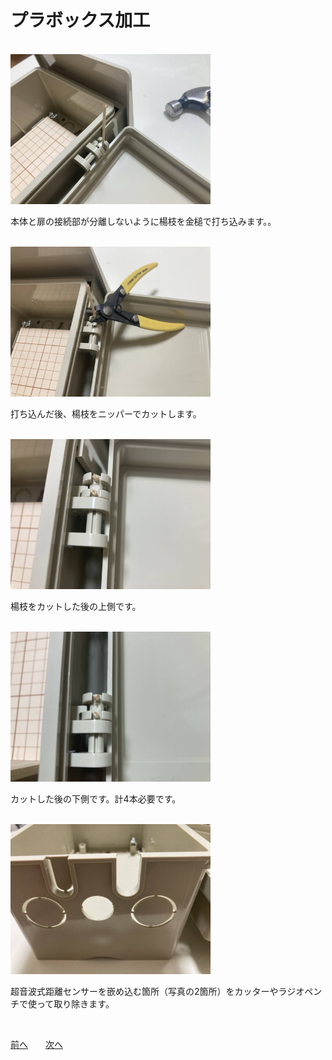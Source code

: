 # プラボックス加工

<br>

<img src="https://github.com/maki-makirou/Measuring_Aquatic_Ultrasonic_Level_Instrument/blob/main/MAULI_202501/img/IMG_6411.JPG" width="320px">

本体と扉の接続部が分離しないように楊枝を金槌で打ち込みます。。

<br>

<img src="https://github.com/maki-makirou/Measuring_Aquatic_Ultrasonic_Level_Instrument/blob/main/MAULI_202501/img/IMG_6413.JPG" width="320px">

打ち込んだ後、楊枝をニッパーでカットします。

<br>

<img src="https://github.com/maki-makirou/Measuring_Aquatic_Ultrasonic_Level_Instrument/blob/main/MAULI_202501/img/IMG_6414.JPG" width="320px">

楊枝をカットした後の上側です。

<br>

<img src="https://github.com/maki-makirou/Measuring_Aquatic_Ultrasonic_Level_Instrument/blob/main/MAULI_202501/img/IMG_6415.JPG" width="320px">

カットした後の下側です。計4本必要です。

<br>

<img src="https://github.com/maki-makirou/Measuring_Aquatic_Ultrasonic_Level_Instrument/blob/main/MAULI_202501/img/IMG_6456.JPG" width="320px">

超音波式距離センサーを嵌め込む箇所（写真の2箇所）をカッターやラジオペンチで使って取り除きます。

<br>

[前へ](https://github.com/maki-makirou/Measuring_Aquatic_Ultrasonic_Level_Instrument/blob/main/MAULI_202501/MAULI_202501.md)　　[次へ](https://github.com/maki-makirou/Measuring_Aquatic_Ultrasonic_Level_Instrument/blob/main/MAULI_202501/Woodworking.md)
